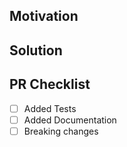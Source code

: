 <!--
Thank you for your Pull Request. Please provide a description above and review
the requirements below.

Bug fixes and new features should include tests.

Contributors guide: https://github.com/alloy-rs/core/blob/main/CONTRIBUTING.md

The contributors guide includes instructions for running rustfmt and building the
documentation.
-->

## Motivation

<!--
Explain the context and why you're making that change. What is the problem
you're trying to solve? In some cases there is not a problem and this can be
thought of as being the motivation for your change.
-->

## Solution

<!--
Summarize the solution and provide any necessary context needed to understand
the code change.
-->

## PR Checklist

- [ ] Added Tests
- [ ] Added Documentation
- [ ] Breaking changes
